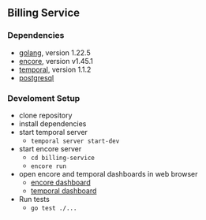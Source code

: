 ##  Billing Service

### Dependencies 
* [golang](https://go.dev/doc/install), version 1.22.5
* [encore](https://encore.dev/docs/ts/install), version v1.45.1
* [temporal](https://learn.temporal.io/getting_started/go/dev_environment/), version 1.1.2
* [postgresql ]()

### Develoment Setup
* clone repository
* install dependencies 
* start temporal server 
  * `temporal server start-dev`
* start encore server
  * `cd billing-service`
  * `encore run`
* open encore and temporal dashboards in web browser
  * [encore dashboard](http://localhost:9400/)
  * [temporal dashboard](http://localhost:8233/)
* Run tests 
  * `go test ./...`




